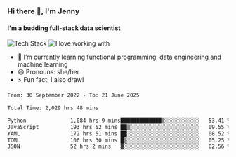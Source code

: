 ### Hi there 👋, I'm Jenny
#### I'm a budding full-stack data scientist

![Tech Stack](https://github-readme-tech-stack.vercel.app/api/cards?title=Tech+Stack&fontFamily=sans-serif&lineCount=2&theme=catppuccin_mocha&line1=python%2Cpython%2C3776AB%3Bscala%2Cscala%2CDC322F%3Bterraform%2Cterraform%2C844FBA%3Bpostgresql%2Cpostgres%2C4169E1%3B&line2=amazonwebservices%2Caws%2Cf5e0dc%3Bgooglecloud%2Cgcp%2C4285F4%3Bdocker%2Cdocker%2C2496ED%3Bpulumi%2Cpulumi%2C8A3391%3B)
![I love working with](https://github-readme-tech-stack.vercel.app/api/cards?title=I+love+working+with&fontFamily=san-serif&lineCount=3&theme=catppuccin_mocha&bg=%231e1e2e&badge=%23181825&border=%236c7086&titleColor=%2394e2d5&line1=fastapi%2Cfastapi%2C009688%3Bpydantic%2Cpydantic%2CE92063%3Brye%2Crye%2Cf5e0dc%3B&line2=apachespark%2Cspark%2CE25A1C%3Bpytorch%2Ctorch%2CEE4C2C%3B&line3=starship%2Cstarship%2CDD0B78%3Blazyvim%2Clazyvim%2C2E7DE9%3Barchlinux%2Carch%2C1793D1%3B)


- 🌱 I’m currently learning functional programming, data engineering and machine learning
- 😄 Pronouns: she/her 
- ⚡ Fun fact: I also draw! 

<!--START_SECTION:waka-->

```txt
From: 30 September 2022 - To: 21 June 2025

Total Time: 2,029 hrs 48 mins

Python              1,084 hrs 9 mins█████████████▒░░░░░░░░░░░   53.41 %
JavaScript          193 hrs 52 mins ██▒░░░░░░░░░░░░░░░░░░░░░░   09.55 %
YAML                172 hrs 51 mins ██░░░░░░░░░░░░░░░░░░░░░░░   08.52 %
TOML                106 hrs 30 mins █▒░░░░░░░░░░░░░░░░░░░░░░░   05.25 %
JSON                52 hrs 2 mins   ▓░░░░░░░░░░░░░░░░░░░░░░░░   02.56 %
```

<!--END_SECTION:waka-->
